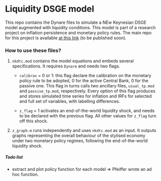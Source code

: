 # Liquidity DSGE model
This repo contains the Dynare files to simulate a NEw Keynesian DSGE model augmented with liquidity conditions. This model is part of a research project on inflation persistence and monetary policy rules. The main repo for this project is available [at this link](https://www.github.com/ceschi/TRPi) (to be published soon).

### How to use these files?


1. `nkdtc.mod` contains the model equations and embeds several specifications. It requires `Dynare` and needs two flags.

	+ `calibras` = 0 or 1: this flag declare the calibration on the monetary policy rule to be adopted, 0 for the active Central Bank, 0 for the passive one. This flag in turns calls two ancillary files, `usual_tp.mod` and `passive_tp.mod`, respectively. Every option of this flag produces and stores simulated time series for inflation and IRFs for selected and full set of variables, with labelling differences.

	+ `z_flag` = 1 activates an end-of-the-world liquidity shock, and needs to be declared with the previous flag. All other values for `z_flag` turn off this shock.

2. `z_graph.m` runs independently and uses `nkdtc.mod` as an input. It outputs graphs representing the overall behaviour of the stylised economy under two monetary policy regimes, following the end-of-the-world liquidity shock. 

##### Todo list

* extract and plot policy function for each model $\Rightarrow$ Pfeiffer wrote an ad hoc function.





<!-- # DTC
A version in progress of liquidity model in discrete time complementary to empirical analysis carried out [in another repository](https://www.github.com/ceschi/UnemplTaylor/).

#### To do list:
1. Restructure mod file to nest multiple options for full model
    1. Recover i-rate via matlab f
2. Multiple calibrations
    1. Flags for different calibrations and
    2. source out calib to files
3. rewrite eq's for forward-looking current price (look up Fernandez-Villaverde)
4. CES liquidity
5. Liquidity policy funct
 -->